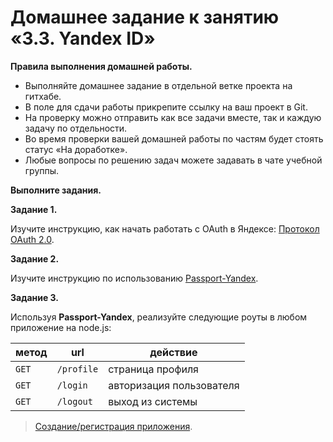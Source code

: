 # Домашнее задание к занятию «3.3. Yandex ID»

**Правила выполнения домашней работы.**
* Выполняйте домашнее задание в отдельной ветке проекта на гитхабе.
* В поле для сдачи работы прикрепите ссылку на ваш проект в Git.
* На проверку можно отправить как все задачи вместе, так и каждую задачу по отдельности. 
* Во время проверки вашей домашней работы по частям будет стоять статус «На доработке».
* Любые вопросы по решению задач можете задавать в чате учебной группы.

**Выполните задания.**

**Задание 1.**

Изучите инструкцию, как начать работать с OAuth в Яндексе: [Протокол OAuth 2.0](https://yandex.ru/dev/id/doc/dg/oauth/concepts/about.html).

**Задание 2.**

Изучите инструкцию по использованию [Passport-Yandex](https://www.passportjs.org/packages/passport-yandex/).

**Задание 3.**

Используя **Passport-Yandex**, реализуйте следующие роуты в любом приложение на node.js:

метод | url | действие 
--- | --- | --- 
`GET` | `/profile` | страница профиля
`GET` | `/login` | авторизация пользователя
`GET` | `/logout` | выход из системы

> [Создание/регистрация приложения](https://oauth.yandex.ru/client/new).
